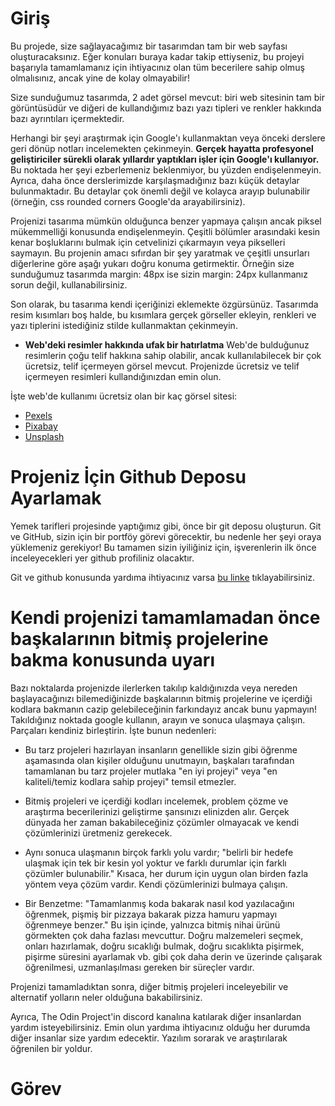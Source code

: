 # Giriş

Bu projede, size sağlayacağımız bir tasarımdan tam bir web sayfası oluşturacaksınız. Eğer konuları buraya kadar takip ettiyseniz, bu projeyi başarıyla tamamlamanız için ihtiyacınız olan tüm becerilere sahip olmuş olmalısınız, ancak yine de kolay olmayabilir!

Size sunduğumuz tasarımda, 2 adet görsel mevcut: biri web sitesinin tam bir görüntüsüdür ve diğeri de kullandığımız bazı yazı tipleri ve renkler hakkında bazı ayrıntıları içermektedir.

Herhangi bir şeyi araştırmak için Google'ı kullanmaktan veya önceki derslere geri dönüp notları incelemekten çekinmeyin. **Gerçek hayatta profesyonel geliştiriciler sürekli olarak yıllardır yaptıkları işler için Google'ı kullanıyor.** Bu noktada her şeyi ezberlemeniz beklenmiyor, bu yüzden endişelenmeyin. Ayrıca, daha önce derslerimizde karşılaşmadığınız bazı küçük detaylar bulunmaktadır. Bu detaylar çok önemli değil ve kolayca arayıp bulunabilir (örneğin, css rounded corners Google'da arayabilirsiniz).

Projenizi tasarıma mümkün olduğunca benzer yapmaya çalışın ancak piksel mükemmelliği konusunda endişelenmeyin. Çeşitli bölümler arasındaki kesin kenar boşluklarını bulmak için cetvelinizi çıkarmayın veya pikselleri saymayın. Bu projenin amacı sıfırdan bir şey yaratmak ve çeşitli unsurları diğerlerine göre aşağı yukarı doğru konuma getirmektir. Örneğin size sunduğumuz tasarımda margin: 48px ise sizin margin: 24px kullanmanız sorun değil, kullanabilirsiniz.

Son olarak, bu tasarıma kendi içeriğinizi eklemekte özgürsünüz. Tasarımda resim kısımları boş halde, bu kısımlara gerçek görseller ekleyin, renkleri ve yazı tiplerini istediğiniz stilde kullanmaktan çekinmeyin.

- **Web'deki resimler hakkında ufak bir hatırlatma**
Web'de bulduğunuz resimlerin çoğu telif hakkına sahip olabilir, ancak kullanılabilecek bir çok ücretsiz, telif içermeyen görsel mevcut. Projenizde ücretsiz ve telif içermeyen resimleri kullandığınızdan emin olun.

İşte web'de kullanımı ücretsiz olan bir kaç görsel sitesi:
- [Pexels](https://www.pexels.com/tr-tr/)
- [Pixabay](https://pixabay.com/)
- [Unsplash](https://unsplash.com/)

# Projeniz İçin Github Deposu Ayarlamak

Yemek tarifleri projesinde yaptığımız gibi, önce bir git deposu oluşturun. Git ve GitHub, sizin için bir portföy görevi görecektir, bu nedenle her şeyi oraya yüklemeniz gerekiyor! Bu tamamen sizin iyiliğiniz için, işverenlerin ilk önce inceleyecekleri yer github profiliniz olacaktır.

Git ve github konusunda yardıma ihtiyacınız varsa [bu linke](https://www.theodinproject.com/lessons/foundations-recipes) tıklayabilirsiniz. 

# Kendi projenizi tamamlamadan önce başkalarının bitmiş projelerine bakma konusunda uyarı

Bazı noktalarda projenizde ilerlerken takılıp kaldığınızda veya nereden başlayacağınızı bilemediğinizde başkalarının bitmiş projelerine ve içerdiği kodlara bakmanın cazip gelebileceğinin farkındayız ancak bunu yapmayın! Takıldığınız noktada google kullanın, arayın ve sonuca ulaşmaya çalışın. Parçaları kendiniz birleştirin. İşte bunun nedenleri:

- Bu tarz projeleri hazırlayan insanların genellikle sizin gibi öğrenme aşamasında olan kişiler olduğunu unutmayın, başkaları tarafından tamamlanan bu tarz projeler mutlaka "en iyi projeyi" veya "en kaliteli/temiz kodlara sahip projeyi" temsil etmezler.

- Bitmiş projeleri ve içerdiği kodları incelemek, problem çözme ve araştırma becerilerinizi geliştirme şansınızı elinizden alır. Gerçek dünyada her zaman bakabileceğiniz çözümler olmayacak ve kendi çözümlerinizi üretmeniz gerekecek. 

- Aynı sonuca ulaşmanın birçok farklı yolu vardır; "belirli bir hedefe ulaşmak için tek bir kesin yol yoktur ve farklı durumlar için farklı çözümler bulunabilir." Kısaca, her durum için uygun olan birden fazla yöntem veya çözüm vardır. Kendi çözümlerinizi bulmaya çalışın.

- Bir Benzetme: "Tamamlanmış koda bakarak nasıl kod yazılacağını öğrenmek, pişmiş bir pizzaya bakarak pizza hamuru yapmayı öğrenmeye benzer." Bu işin içinde, yalnızca bitmiş nihai ürünü görmekten çok daha fazlası mevcuttur. Doğru malzemeleri seçmek, onları hazırlamak, doğru sıcaklığı bulmak, doğru sıcaklıkta pişirmek, pişirme süresini ayarlamak vb. gibi çok daha derin ve üzerinde çalışarak öğrenilmesi, uzmanlaşılması gereken bir süreçler vardır. 

Projenizi tamamladıktan sonra, diğer bitmiş projeleri inceleyebilir ve alternatif yolların neler olduğuna bakabilirsiniz. 

Ayrıca, The Odin Project'in discord kanalına katılarak diğer insanlardan yardım isteyebilirsiniz. Emin olun yardıma ihtiyacınız olduğu her durumda diğer insanlar size yardım edecektir. Yazılım sorarak ve araştırılarak öğrenilen bir yoldur.

# Görev

